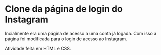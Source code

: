 # Clone da página de login do Instagram

Incialmente era uma página de acesso a uma conta já logada. Com isso a página foi modificada para o login de acesso ao Instagram.

Atividade feita em HTML e CSS.

